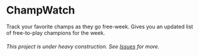 # ChampWatch

Track your favorite champs as they go free-week. Gives you an updated list of free-to-play champions for the week.

###### This project is under heavy construction. See [Issues](https://github.com/ChaoticWeg/champ-watch/issues) for more.
